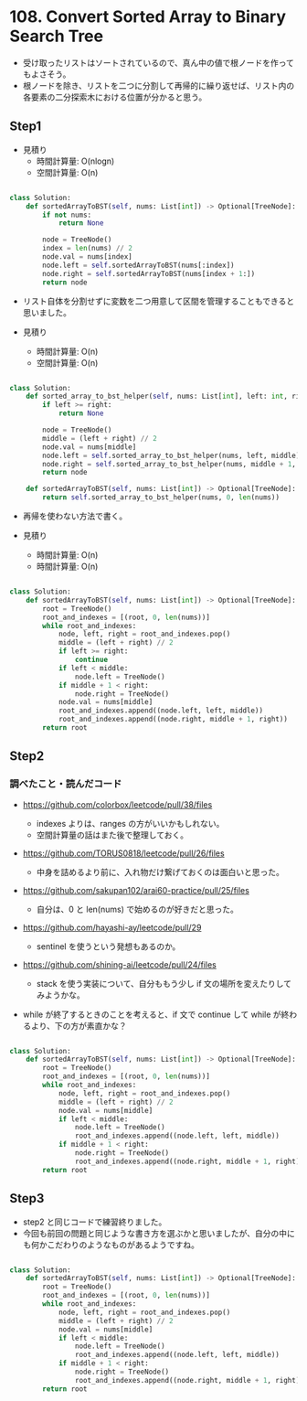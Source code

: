 # 108. Convert Sorted Array to Binary Search Tree

- 受け取ったリストはソートされているので、真ん中の値で根ノードを作ってもよさそう。
- 根ノードを除き、リストを二つに分割して再帰的に繰り返せば、リスト内の各要素の二分探索木における位置が分かると思う。

## Step1

- 見積り
    - 時間計算量: O(nlogn)
    - 空間計算量: O(n)

```python

class Solution:
    def sortedArrayToBST(self, nums: List[int]) -> Optional[TreeNode]:
        if not nums:
            return None

        node = TreeNode()
        index = len(nums) // 2
        node.val = nums[index]
        node.left = self.sortedArrayToBST(nums[:index])
        node.right = self.sortedArrayToBST(nums[index + 1:])
        return node

```

- リスト自体を分割せずに変数を二つ用意して区間を管理することもできると思いました。

- 見積り
    - 時間計算量: O(n)
    - 空間計算量: O(n) 

```python

class Solution:
    def sorted_array_to_bst_helper(self, nums: List[int], left: int, right: int) -> Optional[TreeNode]:
        if left >= right:
            return None

        node = TreeNode()
        middle = (left + right) // 2
        node.val = nums[middle]
        node.left = self.sorted_array_to_bst_helper(nums, left, middle)
        node.right = self.sorted_array_to_bst_helper(nums, middle + 1, right)
        return node

    def sortedArrayToBST(self, nums: List[int]) -> Optional[TreeNode]:
        return self.sorted_array_to_bst_helper(nums, 0, len(nums))

```

- 再帰を使わない方法で書く。

- 見積り
    - 時間計算量: O(n)
    - 時間計算量: O(n)

```python

class Solution:
    def sortedArrayToBST(self, nums: List[int]) -> Optional[TreeNode]:
        root = TreeNode()
        root_and_indexes = [(root, 0, len(nums))]
        while root_and_indexes:
            node, left, right = root_and_indexes.pop()
            middle = (left + right) // 2
            if left >= right:
                continue
            if left < middle:
                node.left = TreeNode()
            if middle + 1 < right:
                node.right = TreeNode()
            node.val = nums[middle]
            root_and_indexes.append((node.left, left, middle))
            root_and_indexes.append((node.right, middle + 1, right))
        return root

```

## Step2

### 調べたこと・読んだコード

- https://github.com/colorbox/leetcode/pull/38/files
    - indexes よりは、ranges の方がいいかもしれない。
    - 空間計算量の話はまた後で整理しておく。
- https://github.com/TORUS0818/leetcode/pull/26/files
    - 中身を詰めるより前に、入れ物だけ繋げておくのは面白いと思った。
- https://github.com/sakupan102/arai60-practice/pull/25/files
    - 自分は、0 と len(nums) で始めるのが好きだと思った。
- https://github.com/hayashi-ay/leetcode/pull/29
    - sentinel を使うという発想もあるのか。
- https://github.com/shining-ai/leetcode/pull/24/files
    - stack を使う実装について、自分ももう少し if 文の場所を変えたりしてみようかな。

- while が終了するときのことを考えると、if 文で continue して while が終わるより、下の方が素直かな？

```python

class Solution:
    def sortedArrayToBST(self, nums: List[int]) -> Optional[TreeNode]:
        root = TreeNode()
        root_and_indexes = [(root, 0, len(nums))]
        while root_and_indexes:
            node, left, right = root_and_indexes.pop()
            middle = (left + right) // 2
            node.val = nums[middle]
            if left < middle:
                node.left = TreeNode()
                root_and_indexes.append((node.left, left, middle))
            if middle + 1 < right:
                node.right = TreeNode()
                root_and_indexes.append((node.right, middle + 1, right))
        return root

```

## Step3

- step2 と同じコードで練習終りました。
- 今回も前回の問題と同じような書き方を選ぶかと思いましたが、自分の中にも何かこだわりのようなものがあるようですね。

```python

class Solution:
    def sortedArrayToBST(self, nums: List[int]) -> Optional[TreeNode]:
        root = TreeNode()
        root_and_indexes = [(root, 0, len(nums))]
        while root_and_indexes:
            node, left, right = root_and_indexes.pop()
            middle = (left + right) // 2
            node.val = nums[middle]
            if left < middle:
                node.left = TreeNode()
                root_and_indexes.append((node.left, left, middle))
            if middle + 1 < right:
                node.right = TreeNode()
                root_and_indexes.append((node.right, middle + 1, right))
        return root

```

